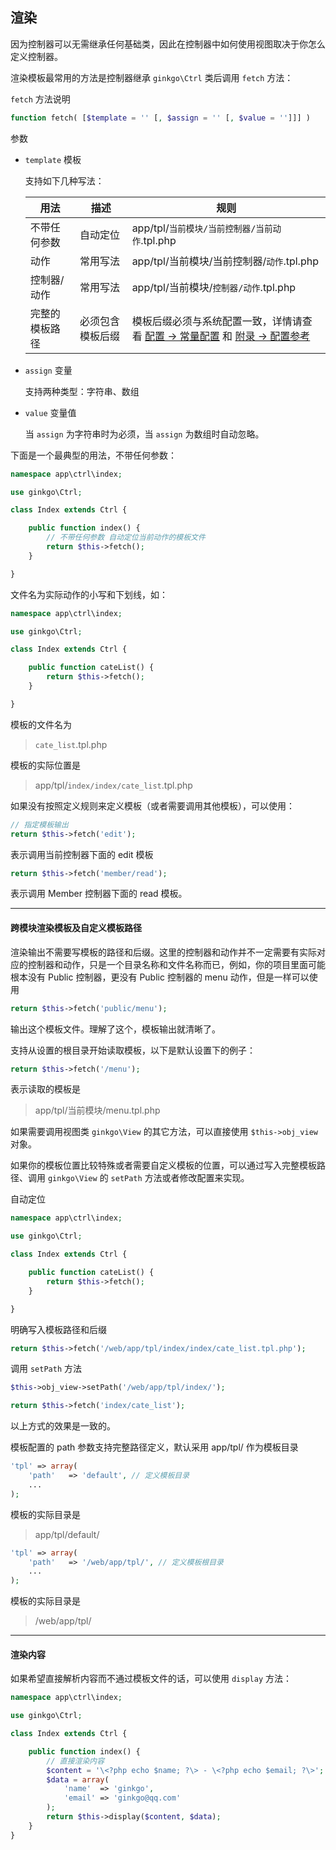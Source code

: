 ## 渲染

因为控制器可以无需继承任何基础类，因此在控制器中如何使用视图取决于你怎么定义控制器。

渲染模板最常用的方法是控制器继承 `ginkgo\Ctrl` 类后调用 `fetch` 方法：

`fetch` 方法说明

``` php
function fetch( [$template = '' [, $assign = '' [, $value = '']]] )
```

参数

* `template` 模板

    支持如下几种写法：

    | 用法 | 描述 | 规则 |
    | - | - | - |
    | 不带任何参数	 | 自动定位 | app/tpl/`当前模块/当前控制器/当前动作`.tpl.php |
    | 动作 | 常用写法 | app/tpl/当前模块/当前控制器/`动作`.tpl.php |
    | 控制器/动作 | 常用写法 | app/tpl/当前模块/`控制器/动作`.tpl.php |
    | 完整的模板路径 | 必须包含模板后缀 | 模板后缀必须与系统配置一致，详情请查看 [配置 -> 常量配置](../config/const.md) 和 [附录 -> 配置参考](../attach/overview.md) |

* `assign` 变量

    支持两种类型：字符串、数组

* `value` 变量值

    当 `assign` 为字符串时为必须，当 `assign` 为数组时自动忽略。
        

下面是一个最典型的用法，不带任何参数：

``` php
namespace app\ctrl\index;

use ginkgo\Ctrl;

class Index extends Ctrl {

    public function index() {
        // 不带任何参数 自动定位当前动作的模板文件
        return $this->fetch();
    }

}
```

文件名为实际动作的小写和下划线，如：

``` php
namespace app\ctrl\index;

use ginkgo\Ctrl;

class Index extends Ctrl {

    public function cateList() {
        return $this->fetch();
    }

}
```

模板的文件名为

> `cate_list`.tpl.php

模板的实际位置是

> app/tpl/`index/index/cate_list`.tpl.php

如果没有按照定义规则来定义模板（或者需要调用其他模板），可以使用：

``` php
// 指定模板输出
return $this->fetch('edit');
```

表示调用当前控制器下面的 edit 模板

``` php
return $this->fetch('member/read');
```

表示调用 Member 控制器下面的 read 模板。

----------

#### 跨模块渲染模板及自定义模板路径

渲染输出不需要写模板的路径和后缀。这里的控制器和动作并不一定需要有实际对应的控制器和动作，只是一个目录名称和文件名称而已，例如，你的项目里面可能根本没有 Public 控制器，更没有 Public 控制器的 menu 动作，但是一样可以使用

``` php
return $this->fetch('public/menu');
```

输出这个模板文件。理解了这个，模板输出就清晰了。

支持从设置的根目录开始读取模板，以下是默认设置下的例子：

``` php
return $this->fetch('/menu');
```

表示读取的模板是

> app/tpl/当前模块/menu.tpl.php

如果需要调用视图类 `ginkgo\View` 的其它方法，可以直接使用 `$this->obj_view` 对象。

如果你的模板位置比较特殊或者需要自定义模板的位置，可以通过写入完整模板路径、调用 `ginkgo\View` 的 `setPath` 方法或者修改配置来实现。

自动定位

``` php
namespace app\ctrl\index;

use ginkgo\Ctrl;

class Index extends Ctrl {

    public function cateList() {
        return $this->fetch();
    }

}
```

明确写入模板路径和后缀

``` php
return $this->fetch('/web/app/tpl/index/index/cate_list.tpl.php');
```

调用 `setPath` 方法

``` php
$this->obj_view->setPath('/web/app/tpl/index/');

return $this->fetch('index/cate_list');
```

以上方式的效果是一致的。

模板配置的 path 参数支持完整路径定义，默认采用 app/tpl/ 作为模板目录

``` php
'tpl' => array(
    'path'   => 'default', // 定义模板目录
    ...
);
```

模板的实际目录是

> app/tpl/default/

``` php
'tpl' => array(
    'path'   => '/web/app/tpl/', // 定义模板根目录
    ...
);
```

模板的实际目录是

> /web/app/tpl/

----------

#### 渲染内容

如果希望直接解析内容而不通过模板文件的话，可以使用 `display` 方法：

``` php
namespace app\ctrl\index;

use ginkgo\Ctrl;

class Index extends Ctrl {

    public function index() {
        // 直接渲染内容
        $content = '\<?php echo $name; ?\> - \<?php echo $email; ?\>';
        $data = array(
            'name'  => 'ginkgo', 
            'email' => 'ginkgo@qq.com'
        );
        return $this->display($content, $data);
    }
}
```
